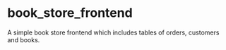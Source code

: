# book_store_frontend

A simple book store frontend which includes tables of orders, customers and books.
